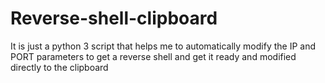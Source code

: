 # Reverse-shell-clipboard
It is just a python 3 script that helps me to automatically modify the IP and PORT parameters to get a reverse shell and get it ready and modified directly to the clipboard
